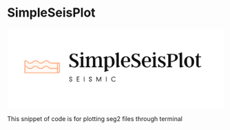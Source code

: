 # SimpleSeisPlot
![logo](https://github.com/Sinamahani/seis_simple_plot/blob/main/logo.png)

This snippet of code is for plotting seg2 files through terminal
